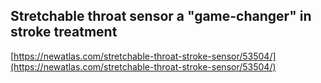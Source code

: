 ## Stretchable throat sensor a "game-changer" in stroke treatment
  
  [https://newatlas.com/stretchable-throat-stroke-sensor/53504/](https://newatlas.com/stretchable-throat-stroke-sensor/53504/)